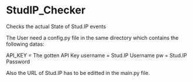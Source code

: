 # StudIP_Checker
Checks the actual State of Stud.IP events

The User need a config.py file in the same directory which contains the following datas:

API_KEY = The gotten API Key
username = Stud.IP Username
pw = Stud.IP Password

Also the URL of Stud.IP has to be editted in the main.py file.
